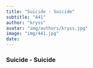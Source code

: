 ```yaml
---
title: "Suicide - Suicide"
subtitle: "441"
author: "kryss"
avatar: "img/authors/kryss.jpg"
image: "img/441.jpg"
date:
---
```


### Suicide - Suicide
